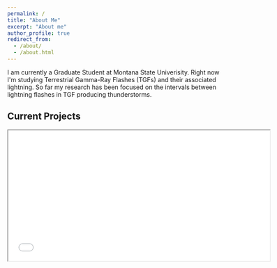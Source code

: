 ```yaml
---
permalink: /
title: "About Me"
excerpt: "About me"
author_profile: true
redirect_from: 
  - /about/
  - /about.html
---
```


I am currently a Graduate Student at Montana State Univerisity. Right now I'm studying Terrestrial Gamma-Ray Flashes (TGFs) and their associated lightning. So far my research has been focused on the intervals between lightning flashes in TGF producing thunderstorms.  



## Current Projects
<div style="text-align:center">
<iframe src="../files/m_1.html" name="LAFTR map" height="300" width="600">You need a Frames Capable browser to view this content.</iframe>  
</div>
 
